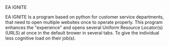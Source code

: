 EA IGNITE

EA IGNITE Is a program based on python for customer service departments, that need to open multiple websites once to operate properly.
This program enhances the "experience" and opens several Uniform Resource Locator(s) (URLS) at once in the default brower in several tabs. To give the individual less cognitive load on their job(s).
